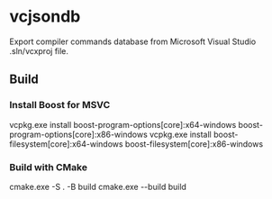﻿# vcjsondb

Export compiler commands database from Microsoft Visual Studio .sln/vcxproj file.

## Build

### Install Boost for MSVC

vcpkg.exe install boost-program-options[core]:x64-windows boost-program-options[core]:x86-windows
vcpkg.exe install boost-filesystem[core]:x64-windows boost-filesystem[core]:x86-windows

### Build with CMake

cmake.exe -S . -B build
cmake.exe --build build
